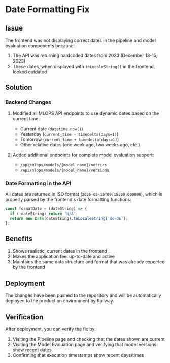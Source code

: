 # Date Formatting Fix

## Issue

The frontend was not displaying correct dates in the pipeline and model evaluation components because:

1. The API was returning hardcoded dates from 2023 (December 13-15, 2023)
2. These dates, when displayed with `toLocaleString()` in the frontend, looked outdated

## Solution

### Backend Changes

1. Modified all MLOPS API endpoints to use dynamic dates based on the current time:
   - Current date (`datetime.now()`)
   - Yesterday (`current_time - timedelta(days=1)`)
   - Tomorrow (`current_time + timedelta(days=1)`)
   - Other relative dates (one week ago, two weeks ago, etc.)

2. Added additional endpoints for complete model evaluation support:
   - `/api/mlops/models/{model_name}/metrics`
   - `/api/mlops/models/{model_name}/versions`

### Date Formatting in the API

All dates are returned in ISO format (`2025-05-16T09:15:00.000000`), which is properly parsed by the frontend's date formatting functions:

```javascript
const formatDate = (dateString) => {
  if (!dateString) return 'N/A';
  return new Date(dateString).toLocaleString('de-DE');
};
```

## Benefits

1. Shows realistic, current dates in the frontend
2. Makes the application feel up-to-date and active
3. Maintains the same data structure and format that was already expected by the frontend

## Deployment

The changes have been pushed to the repository and will be automatically deployed to the production environment by Railway.

## Verification

After deployment, you can verify the fix by:

1. Visiting the Pipeline page and checking that the dates shown are current
2. Visiting the Model Evaluation page and verifying that model versions show recent dates
3. Confirming that execution timestamps show recent days/times 